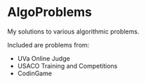 # AlgoProblems

My solutions to various algorithmic problems.

Included are problems from:
* UVa Online Judge
* USACO Training and Competitions
* CodinGame
